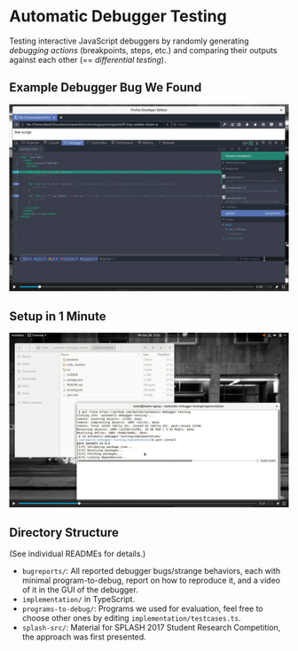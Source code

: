 # Automatic Debugger Testing

Testing interactive JavaScript debuggers by randomly generating _debugging actions_ (breakpoints, steps, etc.) and comparing their outputs against each other (== _differential testing_).

## Example Debugger Bug We Found

[![Bug Video Thumbnail](https://raw.githubusercontent.com/danleh/automatic-debugger-testing/master/bug-preview.jpg)](https://raw.githubusercontent.com/danleh/automatic-debugger-testing/master/bugreports/ff-loop-variable-shown-with-previous-val/screencapture.ogv)

## Setup in 1 Minute

[![Setup Video Thumbnail](https://raw.githubusercontent.com/danleh/automatic-debugger-testing/master/setup-preview.jpg)](https://raw.githubusercontent.com/danleh/automatic-debugger-testing/master/setup.mp4)

## Directory Structure

(See individual READMEs for details.)

- ```bugreports/```: All reported debugger bugs/strange behaviors, each with minimal program-to-debug, report on how to reproduce it, and a video of it in the GUI of the debugger.
- ```implementation/``` in TypeScript.
- ```programs-to-debug/```: Programs we used for evaluation, feel free to choose other ones by editing ```implementation/testcases.ts```.
- ```splash-src/```: Material for SPLASH 2017 Student Research Competition, the approach was first presented.
